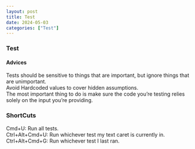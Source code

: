 ```yaml
---
layout: post
title: Test
date: 2024-05-03
categories: ["Test"]
---
```

### Test

#### Advices
Tests should be sensitive to things that are important, but ignore things that are unimportant.  
Avoid Hardcoded values to cover hidden assumptions.  
The most important thing to do is make sure the code you’re testing relies solely on the input you’re providing.  

### ShortCuts

Cmd+U: Run all tests.  
Ctrl+Alt+Cmd+U: Run whichever test my text caret is currently in.  
Ctrl+Alt+Cmd+G: Run whichever test I last ran. 


